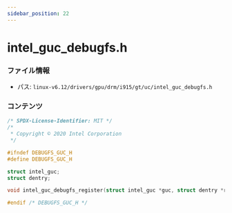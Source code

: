 ```yaml
---
sidebar_position: 22
---
```

# intel_guc_debugfs.h

### ファイル情報

- パス: `linux-v6.12/drivers/gpu/drm/i915/gt/uc/intel_guc_debugfs.h`

### コンテンツ

```h
/* SPDX-License-Identifier: MIT */
/*
 * Copyright © 2020 Intel Corporation
 */

#ifndef DEBUGFS_GUC_H
#define DEBUGFS_GUC_H

struct intel_guc;
struct dentry;

void intel_guc_debugfs_register(struct intel_guc *guc, struct dentry *root);

#endif /* DEBUGFS_GUC_H */

```
